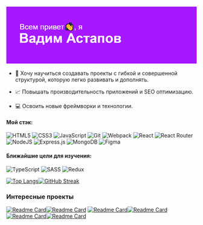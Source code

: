 ![header](https://github.com/Vadim-Astapov-1/Vadim-Astapov-1/blob/main/header.png)

- :construction: Хочу научиться создавать проекты с гибкой и совершенной структурой, которую легко развивать и дополнять.

- :chart_with_upwards_trend: Повышать производительность приложений и SEO оптимизацию. 

- :computer: Освоить новые фреймворки и технологии.

#### Мой стэк:

![HTML5](https://img.shields.io/badge/html5-%23E34F26.svg?style=for-the-badge&logo=html5&logoColor=white)
![CSS3](https://img.shields.io/badge/css3-%231572B6.svg?style=for-the-badge&logo=css3&logoColor=white)
![JavaScript](https://img.shields.io/badge/javascript-%23323330.svg?style=for-the-badge&logo=javascript&logoColor=%23F7DF1E)
![Git](https://img.shields.io/badge/git-%23F05033.svg?style=for-the-badge&logo=git&logoColor=white)
![Webpack](https://img.shields.io/badge/webpack-%238DD6F9.svg?style=for-the-badge&logo=webpack&logoColor=black)
![React](https://img.shields.io/badge/react-%2320232a.svg?style=for-the-badge&logo=react&logoColor=%2361DAFB)
![React Router](https://img.shields.io/badge/React_Router-CA4245?style=for-the-badge&logo=react-router&logoColor=white)
![NodeJS](https://img.shields.io/badge/node.js-6DA55F?style=for-the-badge&logo=node.js&logoColor=white)
![Express.js](https://img.shields.io/badge/express.js-%23404d59.svg?style=for-the-badge&logo=express&logoColor=%2361DAFB)
![MongoDB](https://img.shields.io/badge/MongoDB-%234ea94b.svg?style=for-the-badge&logo=mongodb&logoColor=white)
![Figma](https://img.shields.io/badge/figma-%23F24E1E.svg?style=for-the-badge&logo=figma&logoColor=white)

#### Ближайшие цели для изучения:

![TypeScript](https://img.shields.io/badge/typescript-%23007ACC.svg?style=for-the-badge&logo=typescript&logoColor=white)
![SASS](https://img.shields.io/badge/SASS-hotpink.svg?style=for-the-badge&logo=SASS&logoColor=white)
![Redux](https://img.shields.io/badge/redux-%23593d88.svg?style=for-the-badge&logo=redux&logoColor=white)

[![Top Langs](https://github-readme-stats.vercel.app/api/top-langs/?username=Vadim-Astapov-1)](https://github.com/anuraghazra/github-readme-stats)[![GitHub Streak](https://github-readme-streak-stats.herokuapp.com/?user=Vadim-Astapov-1)](https://git.io/streak-stats)

### Интересные проекты

[![Readme Card](https://github-readme-stats.vercel.app/api/pin/?username=Vadim-Astapov-1&repo=movies-explorer-frontend)](https://github.com/anuraghazra/github-readme-stats)[![Readme Card](https://github-readme-stats.vercel.app/api/pin/?username=Vadim-Astapov-1&repo=movies-explorer-api)](https://github.com/anuraghazra/github-readme-stats)
[![Readme Card](https://github-readme-stats.vercel.app/api/pin/?username=Vadim-Astapov-1&repo=mesto-frontend)](https://github.com/anuraghazra/github-readme-stats)[![Readme Card](https://github-readme-stats.vercel.app/api/pin/?username=Vadim-Astapov-1&repo=mesto-api)](https://github.com/anuraghazra/github-readme-stats)
[![Readme Card](https://github-readme-stats.vercel.app/api/pin/?username=Vadim-Astapov-1&repo=travel-in-russian )](https://github.com/anuraghazra/github-readme-stats)[![Readme Card](https://github-readme-stats.vercel.app/api/pin/?username=Vadim-Astapov-1&repo=how-to-learn)](https://github.com/anuraghazra/github-readme-stats)
